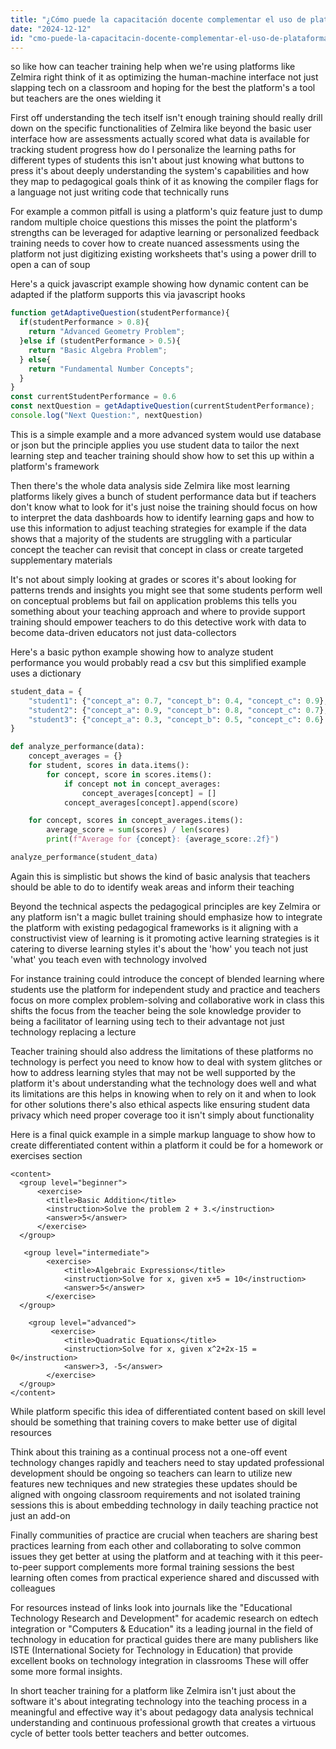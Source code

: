 ```yaml
---
title: "¿Cómo puede la capacitación docente complementar el uso de plataformas como Zelmira?"
date: "2024-12-12"
id: "cmo-puede-la-capacitacin-docente-complementar-el-uso-de-plataformas-como-zelmira"
---
```


 so like how can teacher training help when we're using platforms like Zelmira right think of it as optimizing the human-machine interface not just slapping tech on a classroom and hoping for the best the platform's a tool but teachers are the ones wielding it

First off understanding the tech itself isn't enough training should really drill down on the specific functionalities of Zelmira like beyond the basic user interface how are assessments actually scored what data is available for tracking student progress how do I personalize the learning paths for different types of students this isn't about just knowing what buttons to press it's about deeply understanding the system's capabilities and how they map to pedagogical goals think of it as knowing the compiler flags for a language not just writing code that technically runs

For example a common pitfall is using a platform's quiz feature just to dump random multiple choice questions this misses the point the platform's strengths can be leveraged for adaptive learning or personalized feedback training needs to cover how to create nuanced assessments using the platform not just digitizing existing worksheets that's using a power drill to open a can of soup

Here's a quick javascript example showing how dynamic content can be adapted if the platform supports this via javascript hooks

```javascript
function getAdaptiveQuestion(studentPerformance){
  if(studentPerformance > 0.8){
    return "Advanced Geometry Problem";
  }else if (studentPerformance > 0.5){
    return "Basic Algebra Problem";
  } else{
    return "Fundamental Number Concepts";
  }
}
const currentStudentPerformance = 0.6
const nextQuestion = getAdaptiveQuestion(currentStudentPerformance);
console.log("Next Question:", nextQuestion)
```

This is a simple example and a more advanced system would use database or json but the principle applies you use student data to tailor the next learning step and teacher training should show how to set this up within a platform's framework

Then there's the whole data analysis side Zelmira like most learning platforms likely gives a bunch of student performance data but if teachers don't know what to look for it's just noise the training should focus on how to interpret the data dashboards how to identify learning gaps and how to use this information to adjust teaching strategies for example if the data shows that a majority of the students are struggling with a particular concept the teacher can revisit that concept in class or create targeted supplementary materials

It's not about simply looking at grades or scores it's about looking for patterns trends and insights you might see that some students perform well on conceptual problems but fail on application problems this tells you something about your teaching approach and where to provide support training should empower teachers to do this detective work with data to become data-driven educators not just data-collectors

Here's a basic python example showing how to analyze student performance you would probably read a csv but this simplified example uses a dictionary

```python
student_data = {
    "student1": {"concept_a": 0.7, "concept_b": 0.4, "concept_c": 0.9},
    "student2": {"concept_a": 0.9, "concept_b": 0.8, "concept_c": 0.7},
    "student3": {"concept_a": 0.3, "concept_b": 0.5, "concept_c": 0.6}
}

def analyze_performance(data):
    concept_averages = {}
    for student, scores in data.items():
        for concept, score in scores.items():
            if concept not in concept_averages:
                concept_averages[concept] = []
            concept_averages[concept].append(score)

    for concept, scores in concept_averages.items():
        average_score = sum(scores) / len(scores)
        print(f"Average for {concept}: {average_score:.2f}")

analyze_performance(student_data)
```

Again this is simplistic but shows the kind of basic analysis that teachers should be able to do to identify weak areas and inform their teaching

Beyond the technical aspects the pedagogical principles are key Zelmira or any platform isn't a magic bullet training should emphasize how to integrate the platform with existing pedagogical frameworks is it aligning with a constructivist view of learning is it promoting active learning strategies is it catering to diverse learning styles it's about the 'how' you teach not just 'what' you teach even with technology involved

For instance training could introduce the concept of blended learning where students use the platform for independent study and practice and teachers focus on more complex problem-solving and collaborative work in class this shifts the focus from the teacher being the sole knowledge provider to being a facilitator of learning using tech to their advantage not just technology replacing a lecture

Teacher training should also address the limitations of these platforms no technology is perfect you need to know how to deal with system glitches or how to address learning styles that may not be well supported by the platform it's about understanding what the technology does well and what its limitations are this helps in knowing when to rely on it and when to look for other solutions there's also ethical aspects like ensuring student data privacy which need proper coverage too it isn't simply about functionality

Here is a final quick example in a simple markup language to show how to create differentiated content within a platform it could be for a homework or exercises section

```markup
<content>
  <group level="beginner">
      <exercise>
        <title>Basic Addition</title>
        <instruction>Solve the problem 2 + 3.</instruction>
        <answer>5</answer>
      </exercise>
  </group>

   <group level="intermediate">
        <exercise>
            <title>Algebraic Expressions</title>
            <instruction>Solve for x, given x+5 = 10</instruction>
            <answer>5</answer>
        </exercise>
  </group>

    <group level="advanced">
         <exercise>
            <title>Quadratic Equations</title>
            <instruction>Solve for x, given x^2+2x-15 = 0</instruction>
            <answer>3, -5</answer>
        </exercise>
  </group>
</content>
```

While platform specific this idea of differentiated content based on skill level should be something that training covers to make better use of digital resources

Think about this training as a continual process not a one-off event technology changes rapidly and teachers need to stay updated professional development should be ongoing so teachers can learn to utilize new features new techniques and new strategies these updates should be aligned with ongoing classroom requirements and not isolated training sessions this is about embedding technology in daily teaching practice not just an add-on

Finally communities of practice are crucial when teachers are sharing best practices learning from each other and collaborating to solve common issues they get better at using the platform and at teaching with it this peer-to-peer support complements more formal training sessions the best learning often comes from practical experience shared and discussed with colleagues

For resources instead of links look into journals like the "Educational Technology Research and Development" for academic research on edtech integration or "Computers & Education" its a leading journal in the field of technology in education for practical guides there are many publishers like ISTE (International Society for Technology in Education) that provide excellent books on technology integration in classrooms These will offer some more formal insights.

In short teacher training for a platform like Zelmira isn't just about the software it's about integrating technology into the teaching process in a meaningful and effective way it's about pedagogy data analysis technical understanding and continuous professional growth that creates a virtuous cycle of better tools better teachers and better outcomes.
